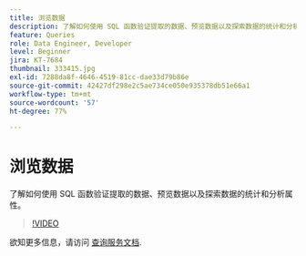 ```yaml
---
title: 浏览数据
description: 了解如何使用 SQL 函数验证提取的数据、预览数据以及探索数据的统计和分析属性。
feature: Queries
role: Data Engineer, Developer
level: Beginner
jira: KT-7684
thumbnail: 333415.jpg
exl-id: 7288da8f-4646-4519-81cc-dae33d79b86e
source-git-commit: 42427df298e2c5ae734ce050e935378db51e66a1
workflow-type: tm+mt
source-wordcount: '57'
ht-degree: 77%

---
```


# 浏览数据

了解如何使用 SQL 函数验证提取的数据、预览数据以及探索数据的统计和分析属性。

>[!VIDEO](https://video.tv.adobe.com/v/333415?quality=12&learn=on)

欲知更多信息，请访问 [查询服务文档](https://experienceleague.adobe.com/docs/experience-platform/query/home.html?lang=zh-Hans).
